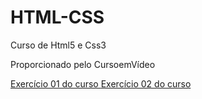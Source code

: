 # HTML-CSS
 Curso de Html5 e Css3

Proporcionado pelo CursoemVídeo

<a href="file:///C:/Users/loure/OneDrive/Documentos/Dev-CursoEmV%C3%ADdeo/HTML-CSS/Desafios%20-%20HTML/d012/index.html"> Exercício 01 do curso </a>
<a href="file:///C:/Users/loure/OneDrive/Documentos/Dev-CursoEmV%C3%ADdeo/HTML-CSS/Exerc%C3%ADcios/ex026/mq002/index.html"> Exercício 02 do curso </a>
